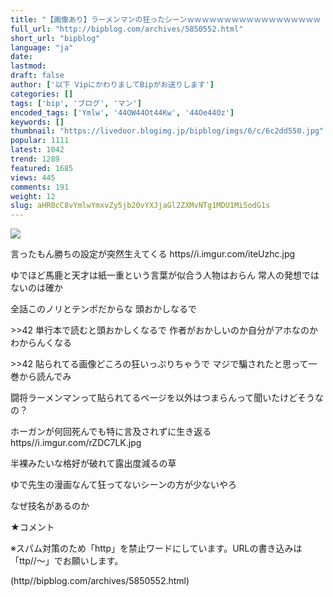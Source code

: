 ```yaml
---
title: "【画像あり】ラーメンマンの狂ったシーンｗｗｗｗｗｗｗｗｗｗｗｗｗｗｗｗｗｗ "
full_url: "http://bipblog.com/archives/5850552.html"
short_url: "bipblog"
language: "ja"
date: 
lastmod: 
draft: false
author: ['以下 VipにかわりましてBipがお送りします']
categories: []
tags: ['bip', 'ブログ', 'マン']
encoded_tags: ['Ymlw', '44OW44Ot44Kw', '44Oe44Oz']
keywords: []
thumbnail: "https://livedoor.blogimg.jp/bipblog/imgs/6/c/6c2dd550.jpg"
popular: 1111
latest: 1042
trend: 1289
featured: 1685
views: 445
comments: 191
weight: 12
slug: aHR0cC8vYmlwYmxvZy5jb20vYXJjaGl2ZXMvNTg1MDU1Mi5odG1s
---
```


![](https://livedoor.blogimg.jp/bipblog/imgs/6/c/6c2dd550.jpg)

<div><p>言ったもん勝ちの設定が突然生えてくる https//i.imgur.com/iteUzhc.jpg</p><p>ゆでほど馬鹿と天才は紙一重という言葉が似合う人物はおらん 常人の発想ではないのは確か</p><p>全話このノリとテンポだからな 頭おかしなるで</p><p>>>42 単行本で読むと頭おかしくなるで 作者がおかしいのか自分がアホなのかわからんくなる</p><p>>>42 貼られてる画像どころの狂いっぷりちゃうで マジで騙されたと思って一巻から読んでみ</p><p>闘将ラーメンマンって貼られてるページを以外はつまらんって聞いたけどそうなの？</p><p>ホーガンが何回死んでも特に言及されずに生き返る https//i.imgur.com/rZDC7LK.jpg</p><p>半裸みたいな格好が破れて露出度減るの草</p><p>ゆで先生の漫画なんて狂ってないシーンの方が少ないやろ</p><p>なぜ技名があるのか</p><p class='meiryo'>★コメント</p><p class='center'><p class='kyakuchu center'>※スパム対策のため「http」を禁止ワードにしています。URLの書き込みは「ttp//～」でお願いします。</p></p> </div>

(http//bipblog.com/archives/5850552.html)

